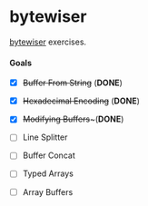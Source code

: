 # bytewiser

[bytewiser](https://github.com/maxogden/bytewiser) exercises.

#### Goals
- [x] ~~Buffer From String~~ (**DONE**)  
- [x] ~~Hexadecimal Encoding~~ (**DONE**)  
- [x] ~~Modifying Buffers~~~(**DONE**)  
- [ ] Line Splitter  
- [ ] Buffer Concat  
- [ ] Typed Arrays  
- [ ] Array Buffers  

